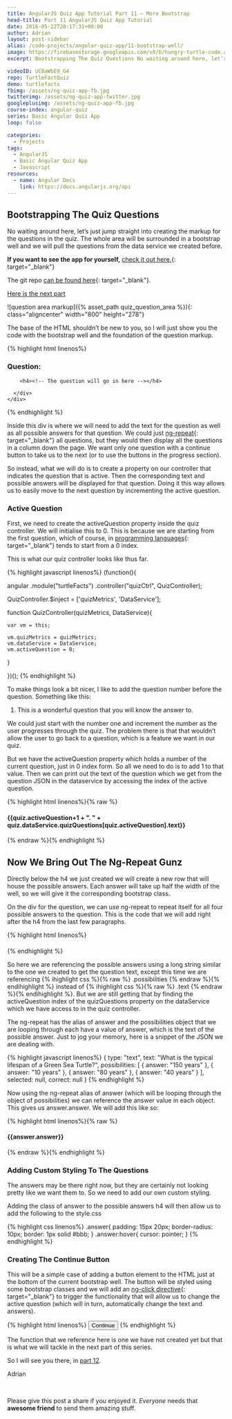 ```yaml
---
title: AngularJS Quiz App Tutorial Part 11 – More Bootstrap
head-title: Part 11 AngularJS Quiz App Tutorial
date: 2016-05-22T20:17:31+00:00
author: Adrian
layout: post-sidebar
alias: /code-projects/angular-quiz-app/11-bootstrap-well/
image: https://firebasestorage.googleapis.com/v0/b/hungry-turtle-code.appspot.com/o/article_images%2FAngular-quiz-part-11_jxnkd4.jpg?alt=media&token=5cc5fd19-bb21-49c6-bdc0-8e937f4efb1b
excerpt: Bootstrapping The Quiz Questions No waiting around here, let’s just jump straight into creating the markup for the questions in the quiz. The whole area will be surrounded in a bootstrap well and we will pull the questions from the …

videoID: UC8aWbE9_G4
repo: TurtleFactQuiz
demo: turtlefacts
fbimg: /assets/ng-quiz-app-fb.jpg
twitterimg: /assets/ng-quiz-app-twitter.jpg
googleplusimg: /assets/ng-quiz-app-fb.jpg
course-index: angular-quiz
series: Basic Angular Quiz App
loop: false

categories:
  - Projects
tags:
  - AngularJS
  - Basic Angular Quiz App
  - Javascript
resources:
  - name: Angular Docs
    link: https://docs.angularjs.org/api
---
```

## Bootstrapping The Quiz Questions

No waiting around here, let’s just jump straight into creating the markup for the questions in the quiz. The whole area will be surrounded in a bootstrap well and we will pull the questions from the data service we created before.

**If you want to see the app for yourself,** [check it out here.]({{site.baseurl}}/demos/turtlefacts){: target="_blank"}<!--_-->

The git repo [can be found here](https://github.com/adiman9/HungryTurtleFactQuiz){: target="_blank"}<!--_-->.

[Here is the next part]({{site.baseurl}}/projects/12-controller-logic/)

![question area markup]({% asset_path quiz_question_area %}){: class="aligncenter" width="800" height="278"}

The base of the HTML shouldn’t be new to you, so I will just show you the code with the bootstrap well and the foundation of the question markup.

{% highlight html linenos%}
<div class="row">
  <h3>Question:</h3>
  <div class="well well-sm">
    <div class="row">
      <div class="col-xs-12">
        <!-- Question Area -->

        <h4><!-- The question will go in here --></h4>

      </div>
    </div>
  </div>
</div>
{% endhighlight %}

Inside this div is where we will need to add the text for the question as well as all possible answers for that question. We could just [ng-repeat](https://docs.angularjs.org/api/ng/directive/ngRepeat){: target="_blank"}<!--_--> all questions, but they would then display all the questions in a column down the page. We want only one question with a continue button to take us to the next (or to use the buttons in the progress section).

So instead, what we will do is to create a property on our controller that indicates the question that is active. Then the corresponding text and possible answers will be displayed for that question. Doing it this way allows us to easily move to the next question by incrementing the active question.

### Active Question

First, we need to create the activeQuestion property inside the quiz controller. We will initialise this to 0. This is because we are starting from the first question, which of course, in [programming languages]({{site.baseurl}}/best-programming-languages-to-learn-2016/){: target="_blank"}<!--_--> tends to start from a 0 index.

This is what our quiz controller looks like thus far.

{% highlight javascript linenos%}
(function(){

  angular
    .module("turtleFacts")
    .controller("quizCtrl", QuizController);

  QuizController.$inject = ['quizMetrics', 'DataService'];

  function QuizController(quizMetrics, DataService){

    var vm = this;

    vm.quizMetrics = quizMetrics; 
    vm.dataService = DataService;
    vm.activeQuestion = 0;

  }

})();
{% endhighlight %}

To make things look a bit nicer, I like to add the question number before the question. Something like this:

1. This is a wonderful question that you will know the answer to.

We could just start with the number one and increment the number as the user progresses through the quiz. The problem there is that that wouldn’t allow the user to go back to a question, which is a feature we want in our quiz.

But we have the activeQuestion property which holds a number of the current question, just in 0 index form. So all we need to do is to add 1 to that value. Then we can print out the text of the question which we get from the question JSON in the dataservice by accessing the index of the active question.

{% highlight html linenos%}{% raw %}
<h4>{{quiz.activeQuestion+1 + ". " + quiz.dataService.quizQuestions[quiz.activeQuestion].text}}</h4>
{% endraw %}{% endhighlight %}

## Now We Bring Out The Ng-Repeat Gunz

Directly below the h4 we just created we will create a new row that will house the possible answers. Each answer will take up half the width of the well, so we will give it the corresponding bootstrap class.

On the div for the question, we can use ng-repeat to repeat itself for all four possible answers to the question. This is the code that we will add right after the h4 from the last few paragraphs.

{% highlight html linenos%}
<div class="row">
  <div class="col-sm-6" 
    ng-repeat="answer in quiz.dataService.quizQuestions[quiz.activeQuestion].possibilities">
      <h4 class="answer">
        <!-- Possible answers go here -->
      </h4>
  </div>
</div>
{% endhighlight %}

So here we are referencing the possible answers using a long string similar to the one we created to get the question text, except this time we are referencing 
{% ihighlight css %}{% raw %}
.possibilities
{% endraw %}{% endihighlight %}
instead of 
{% ihighlight css %}{% raw %}
.text
{% endraw %}{% endihighlight %}. But we are still getting that by finding the activeQuestion index of the quizQuestions property on the dataService which we have access to in the quiz controller.

The ng-repeat has the alias of answer and the possibilities object that we are looping through each have a value of answer, which is the text of the possible answer. Just to jog your memory, here is a snippet of the JSON we are dealing with.

{% highlight javascript linenos%}
{
  type: "text",
  text: "What is the typical lifespan of a Green Sea Turtle?",
  possibilities: [
    {
      answer: "150 years"
    },
    {
      answer: "10 years"
    },
    {
      answer: "80 years"
    },
    {
      answer: "40 years"
    }
  ],
  selected: null,
  correct: null
}</pre>
{% endhighlight %}

Now using the ng-repeat alias of answer (which will be looping through the object of possibilities) we can reference the answer value in each object. This gives us answer.answer. We will add this like so:

{% highlight html linenos%}{% raw %}
<div class="row">
  <div class="col-sm-6" 
    ng-repeat="answer in quiz.dataService.quizQuestions[quiz.activeQuestion].possibilities">
      <h4 class="answer">
        {{answer.answer}}
      </h4>
  </div>
</div>
{% endraw %}{% endhighlight %}

### Adding Custom Styling To The Questions

The answers may be there right now, but they are certainly not looking pretty like we want them to. So we need to add our own custom styling.

Adding the class of answer to the possible answers h4 will then allow us to add the following to the style.css

{% highlight css linenos%}
.answer{
  padding: 15px 20px;
  border-radius: 10px;
  border: 1px solid #bbb;
}
.answer:hover{
  cursor: pointer;
}
{% endhighlight %}

### Creating The Continue Button

This will be a simple case of adding a button element to the HTML just at the bottom of the current bootstrap well. The button will be styled using some bootstrap classes and we will add an [ng-click directive](https://docs.angularjs.org/api/ng/directive/ngClick){: target="_blank"}<!--_--> to trigger the functionality that will allow us to change the active question (which will in turn, automatically change the text and answers).

{% highlight html linenos%}
<button class="btn btn-warning" ng-click="quiz.questionAnswered()">Continue</button>
{% endhighlight %}

The function that we reference here is one we have not created yet but that is what we will tackle in the next part of this series.

So I will see you there, in [part 12]({{site.baseurl}}/projects/12-controller-logic/).

Adrian

&nbsp;

Please give this post a share if you enjoyed it. _Everyone_ needs that **awesome friend** to send them amazing stuff.
